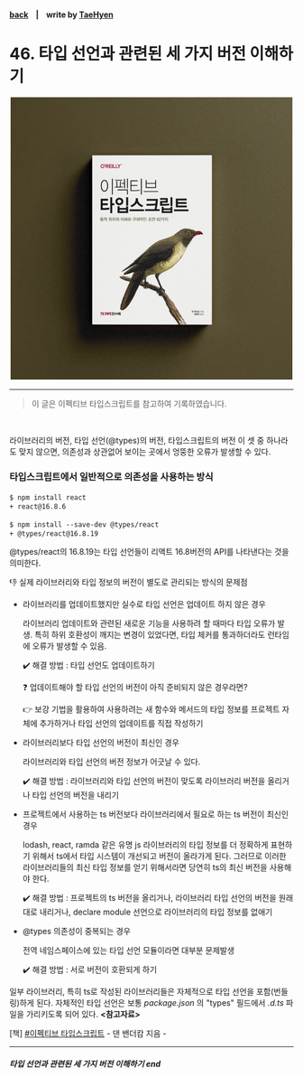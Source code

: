 #### [back](../../README.md) &nbsp;&nbsp; | &nbsp;&nbsp; write by [TaeHyen][taeHyen]

# 46. 타입 선언과 관련된 세 가지 버전 이해하기

<p align="center" style="width:500px; margin: 0 auto">
    <img src="../../image/main.png">
</p>

---

> 이 글은 이펙티브 타입스크립트를 참고하여 기록하였습니다.
<br>

라이브러리의 버전, 타입 선언(@types)의 버전, 타입스크립트의 버전 이 셋 중 하나라도 맞지 않으면, 의존성과 상관없어 보이는 곳에서 엉뚱한 오류가 발생할 수 있다.

### 타입스크립트에서 일반적으로 의존성을 사용하는 방식

```
$ npm install react
+ react@16.8.6

$ npm install --save-dev @types/react
+ @types/react@16.8.19
```

@types/react의 16.8.19는 타입 선언들이 리액트 16.8버전의 API를 나타낸다는 것을 의미한다.

👎 실제 라이브러리와 타입 정보의 버전이 별도로 관리되는 방식의 문제점

- 라이브러리를 업데이트했지만 실수로 타입 선언은 업데이트 하지 않은 경우
    
    라이브러리 업데이트와 관련된 새로운 기능을 사용하려 할 때마다 타입 오류가 발생. 특히 하위 호환성이 깨지는 변경이 있었다면, 타입 체커를 통과하더라도 런타임에 오류가 발생할 수 있음.
    
    ✔️ 해결 방법 : 타입 선언도 업데이트하기
    
    ❓ 업데이트해야 할 타입 선언의 버전이 아직 준비되지 않은 경우라면?
    
    👉 보강 기법을 활용하여 사용하려는 새 함수와 메서드의 타입 정보를 프로젝트 자체에 추가하거나 타입 선언의 업데이트를 직접 작성하기
    
- 라이브러리보다 타입 선언의 버전이 최신인 경우
    
    라이브러리와 타입 선언의 버전 정보가 어긋날 수 있다.
    
    ✔️ 해결 방법 : 라이브러리와 타입 선언의 버전이 맞도록 라이브러리 버전을 올리거나 타입 선언의 버전을 내리기
    
- 프로젝트에서 사용하는 ts 버전보다 라이브러리에서 필요로 하는 ts 버전이 최신인 경우
    
    lodash, react, ramda 같은 유명 js 라이브러리의 타입 정보를 더 정확하게 표현하기 위해서 ts에서 타입 시스템이 개선되고 버전이 올라가게 된다. 그러므로 이러한 라이브러리들의 최신 타입 정보를 얻기 위해서라면 당연히 ts의 최신 버전을 사용해야 한다.
    
    ✔️ 해결 방법 : 프로젝트의 ts 버전을 올리거나, 라이브러리 타입 선언의 버전을 원래대로 내리거나, declare module 선언으로 라이브러리의 타입 정보를 없애기
    
- @types 의존성이 중복되는 경우
    
    전역 네임스페이스에 있는 타입 선언 모듈이라면 대부분 문제발생
    
    ✔️ 해결 방법 : 서로 버전이 호환되게 하기
    

일부 라이브러리, 특히 ts로 작성된 라이브러리들은 자체적으로 타입 선언을 포함(번들링)하게 된다. 자체적인 타입 선언은 보통 *package.json* 의 "types" 필드에서 *.d.ts* 파일을 가리키도록 되어 있다.
<strong><참고자료></strong>

[책] [#이펙티브 타입스크립트][effective-typescript] - 댄 밴더캄 지음 -

---

##### 타입 선언과 관련된 세 가지 버전 이해하기 end

[effective-typescript]: https://www.aladin.co.kr/shop/wproduct.aspx?ItemId=273193135&start=slayer
[sangcho]: https://github.com/SangchoKim
[taeHyen]: https://github.com/Tap-Kim
[kangHyen]: https://github.com/NacreousCloud
[sumin]: https://github.com/ttumzzi
